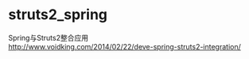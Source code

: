 # struts2_spring
Spring与Struts2整合应用  
http://www.voidking.com/2014/02/22/deve-spring-struts2-integration/
